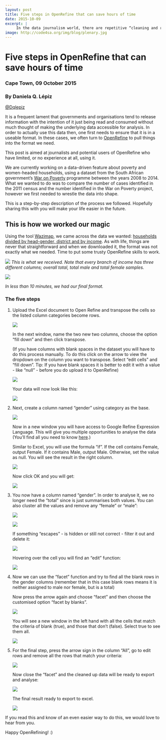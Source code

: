 ```yaml
---
layout: post
title: Five steps in OpenRefine that can save hours of time
date: 2015-10-09
excerpt: |
     In the data journalism world, there are repetitive “cleaning and re-formatting” tasks. These are five steps you will probably need many times to get your data in a useful format before you can analyze it. 
image: http://code4sa.org/img/blog/plenary.jpg
---
```


# Five steps in OpenRefine that can save hours of time

### Cape Town, 09 October 2015
### By Daniela Q. Lépiz
[@Dqlepiz](https://twitter.com/Dqlepiz)

It is a frequent lament that governments and organisations tend to release information with the intention of it just being read and consumed without much thought of making the underlying data accessible for analysis. In order to actually use this data then, one first needs to ensure that it is in a useable format. In these cases, we often turn to [OpenRefine](http://openrefine.org/) to pull things into the format we need.

This post is aimed at journalists and potential users of OpenRefine who have limited, or no experience at all, using it.

We are currently working on a data-driven feature about poverty and women-headed households, using a dataset from the South African government’s [War on Poverty](http://pmg-assets.s3-website-eu-west-1.amazonaws.com/docs/2009/091013waronpoverty-edit.pdf) programme between the years 2008 to 2014. What we wanted to do was to compare  the number of cases identified in the 2011 census and the number identified in the War on Poverty project, however we first needed to wrestle the data into shape.

This is a step-by-step description of the process we followed. Hopefully sharing this with you will make your life easier in the future.

## This is how we worked our magic

Using the tool [Wazimap](http://www.wazimap.co.za), we came across the data we wanted: [households divided by head-gender, district and by income](http://wazimap.co.za/data/distribution/?table=ANNUALHOUSEHOLDINCOME_GENDEROFHOUSEHOLDHEAD&geo_ids=municipality%7Ccountry-ZA&primary_geo_id=country-ZA). As with life, things are never that straightforward and when we downloaded it, the format was not exactly what we needed. Time to put some trusty OpenRefine skills to work.

<a href="http://code4sa.org/img/blog/REFINE_1.jpg" target="_blank"><img src="/img/blog/REFINE_1.jpg"></a>
_This is what we received. Note that every branch of income has three different columns;  overall total, total male and total female samples._


<a href="http://code4sa.org/img/blog/REFINE_2.jpg" target="_blank"><img src="/img/blog/REFINE_2.jpg"></a>

_In less than 10 minutes, we had our final format._

### The five steps

1. Upload the Excel document to Open Refine and transpose the cells so the listed column categories become rows. 
	
	<a href="http://code4sa.org/img/blog/REFINE_3.jpg" target="_blank"><img src="/img/blog/REFINE_3.jpg"></a>
	
	In the next window, name the two new two columns, choose the option “fill down” and then click transpose. 
	
	(If you have columns with blank spaces in the dataset you will have to do this process manually. To do this click on the arrow to view the dropdown on the column you want to transpose. Select “edit cells” and “fill down”. Tip: If you have blank spaces it is better to edit it with a value - like “null” - before you do upload it to OpenRefine)
	
	<a href="http://code4sa.org/img/blog/REFINE_4.jpg" target="_blank"><img src="/img/blog/REFINE_4.jpg"></a>
	
	Your data will now look like this:
	
	<a href="http://code4sa.org/img/blog/REFINE_5.jpg" target="_blank"><img src="/img/blog/REFINE_5.jpg"></a>
	
2. Next, create a column named “gender” using category as the base.

	<a href="http://code4sa.org/img/blog/REFINE_6.jpg" target="_blank"><img src="/img/blog/REFINE_6.jpg"></a>

	Now in a new window you will have access to Google Refine Expression Language. This will give you multiple opportunities to analyse the data (You’ll find all you need to know [here](https://github.com/OpenRefine/OpenRefine/wiki/Google-refine-expression-language).)

	Similar to Excel, you will use the formula “if”. If the cell contains Female, output Female. If it contains Male, output Male. Otherwise, set the value as null.  You will see the result in the right column.	

	<a href="http://code4sa.org/img/blog/REFINE_7.jpg" target="_blank"><img src="/img/blog/REFINE_7.jpg"></a>

	Now click OK and you will get:

	<a href="http://code4sa.org/img/blog/REFINE_8.jpg" target="_blank"><img src="/img/blog/REFINE_8.jpg"></a>

3. You now have a column named “gender”. In order to analyse it, we no longer need the “total” since is just summarises both values. You can also cluster all the values and remove any “female” or “male”:

	<a href="http://code4sa.org/img/blog/REFINE_9.jpg" target="_blank"><img src="/img/blog/REFINE_9.jpg"></a>

	<a href="http://code4sa.org/img/blog/REFINE_10.jpg" target="_blank"><img src="/img/blog/REFINE_10.jpg"></a>

	If something “escapes” - is hidden or still not correct - filter it out  and delete it:

	<a href="http://code4sa.org/img/blog/REFINE_11.jpg" target="_blank"><img src="/img/blog/REFINE_11.jpg"></a>

	Hovering over the cell you will find an “edit” function:

	<a href="http://code4sa.org/img/blog/REFINE_12.jpg" target="_blank"><img src="/img/blog/REFINE_12.jpg"></a>

4. Now we can use the “facet” function and try to find all the blank rows in the gender columns (remember that in this case blank rows means it is neither assigned to male nor female, but is a total)

	Now press the arrow again and choose “facet” and then choose the customised option “facet by blanks”. 

	<a href="http://code4sa.org/img/blog/REFINE_13.jpg" target="_blank"><img src="/img/blog/REFINE_13.jpg"></a>

	You will see a new window in the left hand with all the cells that match the criteria of blank (true), and those that don’t (false). Select true to see them all. 

	<a href="http://code4sa.org/img/blog/REFINE_14.jpg" target="_blank"><img src="/img/blog/REFINE_14.jpg"></a>

5. For the final step, press the arrow sign in the column “All”, go to edit rows and remove all the rows that match your criteria:

	<a href="http://code4sa.org/img/blog/REFINE_15.jpg" target="_blank"><img src="/img/blog/REFINE_15.jpg"></a>

	Now close the “facet” and the cleaned up data will be ready to export and analyse:

	<a href="http://code4sa.org/img/blog/REFINE_16.jpg" target="_blank"><img src="/img/blog/REFINE_16.jpg"></a>

	The final result ready to export to excel. 

	<a href="http://code4sa.org/img/blog/REFINE_17.jpg" target="_blank"><img src="/img/blog/REFINE_17.jpg"></a>

If you read this and know of an even easier way to do this, we would love to hear from you.
	
Happy OpenRefining! :)
	